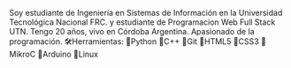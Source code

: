 Soy estudiante de Ingeniería en Sistemas de Información en la Universidad Tecnológica Nacional FRC. y estudiante de Programacion Web Full Stack UTN.
Tengo 20 años, vivo en Córdoba Argentina. Apasionado de la programación. 
🛠Herramientas:
🖤Python
🖤C++
🖤Git
🖤HTML5
🖤CSS3
🖤MikroC
🖤Arduino
🖤Linux
